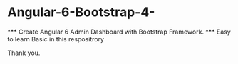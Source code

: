 # Angular-6-Bootstrap-4-
*** Create Angular 6 Admin Dashboard with Bootstrap Framework. 
*** Easy to learn Basic in this respositrory

Thank you.